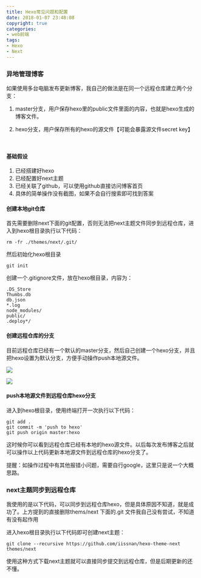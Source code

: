 ```yaml
---
title: Hexo常见问题和配置
date: 2018-01-07 23:48:08
copyright: true
categories:
- web前端
tags:
- Hexo
- Next
---
```


### 异地管理博客

如果使用多台电脑发布更新博客，我自己的做法是在同一个远程仓库建立两个分支：

1. master分支，用户保存hexo里的public文件里面的内容，也就是hexo生成的博客文件。

2. hexo分支，用户保存所有的hexo的源文件【可能会暴露源文件secret key】

   ​
<!-- more -->
#### 基础假设

1. 已经搭建好hexo
2. 已经配置好next主题
3. 已经关联了github，可以使用github直接访问博客首页
4. 具体的简单操作没有截图，如果不会自行搜索即可找到答案



#### 创建本地git仓库

首先需要删除next下面的git配置，否则无法把next主题文件同步到远程仓库，进入到hexo根目录执行以下代码：

~~~
rm -fr ./themes/next/.git/
~~~

然后初始化hexo根目录

~~~
git init
~~~

创建一个.gitignore文件，放在hexo根目录，内容为：

~~~
.DS_Store
Thumbs.db
db.json
*.log
node_modules/
public/
.deploy*/
~~~



#### 创建远程仓库的分支

目前远程仓库已经有一个默认的master分支，然后自己创建一个hexo分支，并且把hexo设置为默认分支，方便手动操作push本地源文件。

![](https://i.loli.net/2018/01/09/5a53a76ea4c8a.png)

![](https://i.loli.net/2018/01/09/5a53a8565d7f8.png)

#### push本地源文件到远程仓库hexo分支

进入到hexo根目录，使用终端打开一次执行以下代码：

~~~
git add .
git commit -m 'push to hexo'
git push origin master:hexo
~~~

这时候你可以看到远程仓库已经有本地的hexo源文件。以后每次发布博客之后就可以操作以上代码更新本地源文件到远程仓库的hexo分支了。

提醒：如操作过程中有其他报错小问题，需要自行google，这里只是说一个大概思路。

### next主题同步到远程仓库

我使用的是以下代码，可以同步到远程仓库hexo，但是具体原因不知道，就是成功了。上方提到的直接删除thems/next 下面的.git 文件我自己没有尝试，不知道有没有起作用

进入hexo根目录执行以下代码即可创建next主题：

~~~
git clone --recursive https://github.com/iissnan/hexo-theme-next themes/next
~~~

使用这种方式下载next主题就可以直接同步提交到远程仓库，但是后期更新的还不懂。